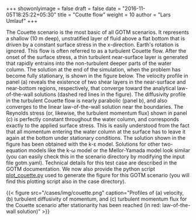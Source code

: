 +++
showonlyimage = false
draft = false
date = "2016-11-05T18:25:22+05:30"
title = "Coutte flow"
weight = 10
author = "Lars Umlauf"
+++

The Couette scenario is the most basic of all GOTM scenarios. It represents a 
shallow (10 m deep), unstratified layer of fluid above a flat bottom that is 
driven by a constant surface stress in the x-direction. Earth's rotation is 
ignored. This flow is often referred to as a turbulent Couette flow. After the 
onset of the surface stress, a thin turbulent near-surface layer is generated 
that rapidly entrains into the non-turbulent deeper parts of the water column. 
The solution at the end of the simulation, when the problem has become fully 
stationary, is shown in the figure below. The velocity profile in panel (a) 
reveals the existence of two shear layers in the near-surface and near-bottom 
regions, respectively, that converge toward the analytical law-of-the-wall 
solutions (dashed red lines in the figure). The diffusivity profile in the 
turbulent Couette flow is nearly parabolic (panel b), and also converges to the 
linear law-of-the-wall solution near the boundaries. The Reynolds stress (or, 
likewise, the turbulent momentum flux) shown in panel (c) is perfectly constant 
throughout the water column, and corresponds exactly to the applied surface 
stress. This is easily understood from the fact that all momentum entering the 
water column at the surface has to leave it again at the bottom under 
stationary conditions. The solution shown in the figure has been obtained with 
the k-ε model. Solutions for other two-equation models like the k-ω model or the
Mellor-Yamada model look similar (you can easily check this in the scenario 
directory by modifying the input file gotm.yaml). Technical details for this test case are 
described in the GOTM documentation. We now also provide the python script
[plot_couette.py](https://raw.githubusercontent.com/gotm-model/cases/master/couette/plot_couette.py) 
used to generate the figure for this GOTM scenario (you will find this plotting script
also in the case directory).

{{< figure src="/cases/img/couette.png" caption="Profiles of (a) velocity, (b) turbulent diffusivity of momentum, and (c) turbulent momentum flux for the Couette scenario after stationarity has been reached (in red: law-of-the-wall solution)" >}}
